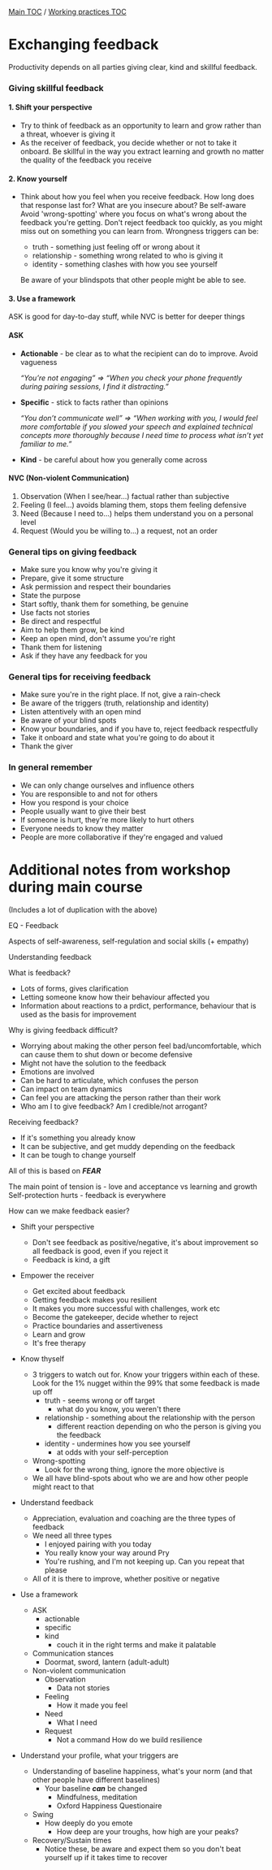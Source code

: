 [Main TOC](../README.md) / [Working practices TOC](working-practices-TOC.md)

# Exchanging feedback

Productivity depends on all parties giving clear, kind and skillful feedback. 

### Giving skillful feedback

#### 1. Shift your perspective

- Try to think of feedback as an opportunity to learn and grow rather than a threat, whoever is giving it
- As the receiver of feedback, you decide whether or not to take it onboard. Be skillful in the way you extract learning and growth no matter the quality of the feedback you receive

#### 2. Know yourself

- Think about how you feel when you receive feedback. How long does that response last for? What are you insecure about? Be self-aware
Avoid 'wrong-spotting' where you focus on what's wrong about the feedback you're getting. Don't reject feedback too quickly, as you might miss out on something you can learn from. Wrongness triggers can be:
	- truth - something just feeling off or wrong about it
	- relationship - something wrong related to who is giving it
	- identity - something clashes with how you see yourself
	
	Be aware of your blindspots that other people might be able to see.
	
#### 3. Use a framework

ASK is good for day-to-day stuff, while NVC is better for deeper things

#### ASK

- **Actionable** - be clear as to what the recipient can do to improve. Avoid vagueness

	*“You’re not engaging” => “When you check your phone frequently during pairing sessions, I find it distracting.”*
	
- **Specific** - stick to facts rather than opinions
	
	*“You don’t communicate well” =>  “When working with you, I would feel more comfortable if you slowed your speech and explained technical concepts more thoroughly because I need time to process what isn’t yet familiar to me.”*
	
- **Kind** - be careful about how you generally come across

#### NVC (Non-violent Communication)

1. Observation (When I see/hear...)
	factual rather than subjective
2. Feeling (I feel...)
	avoids blaming them, stops them feeling defensive
3. Need (Because I need to...)
	helps them understand you on a personal level
4. Request (Would you be willing to...)
	a request, not an order
		
### General tips on giving feedback

- Make sure you know why you're giving it
- Prepare, give it some structure
- Ask permission and respect their boundaries
- State the purpose
- Start softly, thank them for something, be genuine
- Use facts not stories
- Be direct and respectful
- Aim to help them grow, be kind
- Keep an open mind, don't assume you're right
- Thank them for listening
- Ask if they have any feedback for you

### General tips for receiving feedback

- Make sure you're in the right place. If not, give a rain-check
- Be aware of the triggers (truth, relationship and identity)
- Listen attentively with an open mind
- Be aware of your blind spots
- Know your boundaries, and if you have to, reject feedback respectfully
- Take it onboard and state what you're going to do about it
- Thank the giver
	
### In general remember

- We can only change ourselves and influence others
- You are responsible to and not for others
- How you respond is your choice
- People usually want to give their best
- If someone is hurt, they're more likely to hurt others
- Everyone needs to know they matter
- People are more collaborative if they're engaged and valued
	
	
# Additional notes from workshop during main course
(Includes a lot of duplication with the above)

EQ - Feedback

Aspects of self-awareness, self-regulation and social skills (+ empathy)

Understanding feedback

What is feedback?

* Lots of forms, gives clarification
* Letting someone know how their behaviour affected you
* Information about reactions to a prdict, performance, behaviour that is used as the basis for improvement

Why is giving feedback difficult?

* Worrying about making the other person feel bad/uncomfortable, which can cause them to shut down or become defensive
* Might not have the solution to the feedback
* Emotions are involved
* Can be hard to articulate, which confuses the person
* Can impact on team dynamics
* Can feel you are attacking the person rather than their work
* Who am I to give feedback? Am I credible/not arrogant?

Receiving feedback?

* If it's something you already know
* It can be subjective, and get muddy depending on the feedback
* It can be tough to change yourself

All of this is based on ***FEAR***

The main point of tension is - love and acceptance vs learning and growth
Self-protection hurts - feedback is everywhere

How can we make feedback easier?

* Shift your perspective
	* Don't see feedback as positive/negative, it's about improvement so all feedback is good, even if you reject it
	* Feedback is kind, a gift 	
* Empower the receiver
	* Get excited about feedback
	* Getting feedback makes you resilient 
	* It makes you more successful with challenges, work etc
	* Become the gatekeeper, decide whether to reject
	* Practice boundaries and assertiveness
	* Learn and grow
	* It's free therapy
* Know thyself
	* 3 triggers to watch out for. Know your triggers within each of these. Look for the 1% nugget within the 99% that some feedback is made up off
		* truth - seems wrong or off target
			* what do you know, you weren't there
		* relationship - something about the relationship with the person
			* different reaction depending on who the person is giving you the feedback
		* identity - undermines how you see yourself
			* at odds with your self-perception
	* Wrong-spotting
		* Look for the wrong thing, ignore the more objective is
	* We all have blind-spots about who we are and how other people might react to that
* Understand feedback
	* Appreciation, evaluation and coaching are the three types of feedback
	* We need all three types
		* I enjoyed pairing with you today
		* You really know your way around Pry
		* You're rushing, and I'm not keeping up. Can you repeat that please
	* All of it is there to improve, whether positive or negative
* Use a framework
	* ASK
		* actionable
		* specific
		* kind
			* couch it in the right terms and make it palatable
	* Communication stances
		* Doormat, sword, lantern (adult-adult)
	* Non-violent communication
		* Observation
			* Data not stories
		* Feeling
			* How it made you feel
		* Need
			* What I need
		* Request	  
			* Not a command 
How do we build resilience

* Understand your profile, what your triggers are
	* Understanding of baseline happiness, what's your norm (and that other people have different baselines)
		* Your baseline ***can*** be changed 
			* Mindfulness, meditation
			* Oxford Happiness Questionaire
	* Swing
		* How deeply do you emote
			* How deep are your troughs, how high are your peaks?
	* Recovery/Sustain times
		* Notice these, be aware and expect them so you don't beat yourself up if it takes time to recover
	
